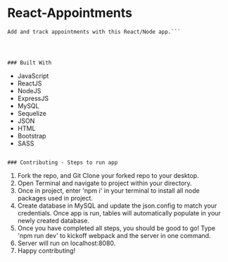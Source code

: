 # React-Appointments

 ```
Add and track appointments with this React/Node app.```




### Built With

```
* JavaScript
* ReactJS
* NodeJS
* ExpressJS
* MySQL
* Sequelize
* JSON
* HTML
* Bootstrap
* SASS

```

### Contributing - Steps to run app

```
1. Fork the repo, and Git Clone your forked repo to your desktop.
2. Open Terminal and navigate to project within your directory.
3. Once in project, enter 'npm i' in your terminal to install all node packages used in project.
4. Create database in MySQL and update the json.config to match your credentials. 
   Once app is run, tables will automatically populate in your newly created database.
5. Once you have completed all steps, you should be good to go! Type 'npm run dev' to 
   kickoff webpack and the server in one command. 
6. Server will run on localhost:8080.
7. Happy contributing!

```



